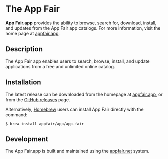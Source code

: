 # The App Fair

**App Fair.app** provides the ability to browse, search for, download,
install, and updates from the App Fair app catalogs.
For more information, visit the home page at
[appfair.app](https://www.appfair.app).

## Description

The App Fair app enables users to search, browse, install, and update
applications from a free and unlimited online catalog.

## Installation

The latest release can be downloaded from the homepage
at [appfair.app](https://www.appfair.app), or from
the [GitHub releases](https://github.com/App-Fair/App/releases)
page.

Alternatively,
[Homebrew](https://brew.sh/) users can install 
App Fair directly with the command:

```shell
$ brew install appfair/app/app-fair
```

## Development

The App Fair.app is built and maintained using the
[appfair.net](https://www.appfair.net) system.

